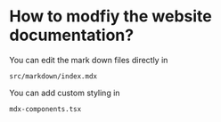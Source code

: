 # How to modfiy the website documentation?

You can edit the mark down files directly in 
```
src/markdown/index.mdx
```

You can add custom styling in 
```
mdx-components.tsx
```
